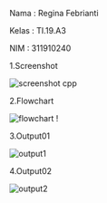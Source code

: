 Nama : Regina Febrianti

Kelas : TI.19.A3

NIM : 311910240


1.Screenshot

![screenshot cpp](https://user-images.githubusercontent.com/59907552/72409499-8a1e0000-3798-11ea-991f-e0df1ab5c4d9.png)



2.Flowchart

![flowchart](https://user-images.githubusercontent.com/59907552/72409485-81c5c500-3798-11ea-816d-643303a07e33.PNG)
!


3.Output01

![output1](https://user-images.githubusercontent.com/59907552/72409492-85594c00-3798-11ea-8c4c-c23dfc6eb981.png)



4.Output02

![output2](https://user-images.githubusercontent.com/59907552/72409497-87bba600-3798-11ea-918a-4e75543739b5.png)
